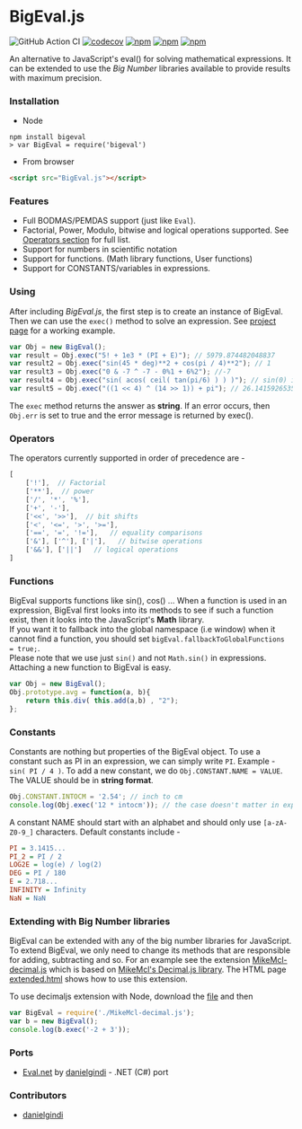 # BigEval.js

![GitHub Action CI](https://github.com/aviaryan/BigEval.js/actions/workflows/node.js.yml/badge.svg)
[![codecov](https://codecov.io/gh/aviaryan/BigEval.js/branch/master/graph/badge.svg?token=RFweVD9NQk)](https://codecov.io/gh/aviaryan/BigEval.js)
[![npm](https://img.shields.io/npm/v/bigeval.svg)](https://www.npmjs.com/package/bigeval)
[![npm](https://img.shields.io/npm/dm/bigeval.svg)](https://www.npmjs.com/package/bigeval)
[![npm](https://img.shields.io/npm/l/bigeval.svg)]()

An alternative to JavaScript's eval() for solving mathematical expressions. It can be extended to use the *Big Number* libraries available to provide results with maximum precision.


### Installation

* Node
```
npm install bigeval
> var BigEval = require('bigeval')
```
* From browser
```html
<script src="BigEval.js"></script>
```


### Features

* Full BODMAS/PEMDAS support (just like `Eval`).
* Factorial, Power, Modulo, bitwise and logical operations supported. See [Operators section](#operators) for full list.
* Support for numbers in scientific notation
* Support for functions. (Math library functions, User functions)
* Support for CONSTANTS/variables in expressions.


### Using

After including *BigEval.js*, the first step is to create an instance of BigEval. Then we can use the `exec()` method to solve an expression. See [project page](http://aviaryan.in/BigEval.js/index.html) for a working example.
```javascript
var Obj = new BigEval();
var result = Obj.exec("5! + 1e3 * (PI + E)"); // 5979.874482048837
var result2 = Obj.exec("sin(45 * deg)**2 + cos(pi / 4)**2"); // 1
var result3 = Obj.exec("0 & -7 ^ -7 - 0%1 + 6%2"); //-7
var result4 = Obj.exec("sin( acos( ceil( tan(pi/6) ) ) )"); // sin(0) i.e. 0
var result5 = Obj.exec("((1 << 4) ^ (14 >> 1)) + pi"); // 26.141592653589793
```
The `exec` method returns the answer as **string**. If an error occurs, then `Obj.err` is set to true and the error message is returned by exec().


### Operators

The operators currently supported in order of precedence are -
```js
[
	['!'],  // Factorial
	['**'],  // power
	['/', '*', '%'],
	['+', '-'],
	['<<', '>>'],  // bit shifts
	['<', '<=', '>', '>='],
	['==', '=', '!='],   // equality comparisons
	['&'], ['^'], ['|'],   // bitwise operations
	['&&'], ['||']   // logical operations
]
```


### Functions

BigEval supports functions like sin(), cos() ... When a function is used in an expression, BigEval first looks into its methods to see if such a function exist, then it looks into the JavaScript's **Math** library.  
If you want it to fallback into the global namespace (i.e window) when it cannot find a function, you should set `bigEval.fallbackToGlobalFunctions = true;`.  
Please note that we use just `sin()` and not `Math.sin()` in expressions. Attaching a new function to BigEval is easy.
```javascript
var Obj = new BigEval();
Obj.prototype.avg = function(a, b){
    return this.div( this.add(a,b) , "2");
};
```


### Constants

Constants are nothing but properties of the BigEval object. To use a constant such as PI in an expression, we can simply write `PI`. Example - `sin( PI / 4 )`.
To add a new constant, we do `Obj.CONSTANT.NAME = VALUE`. The VALUE should be in **string format**.
```js
Obj.CONSTANT.INTOCM = '2.54'; // inch to cm
console.log(Obj.exec('12 * intocm')); // the case doesn't matter in expressions
```

A constant NAME should start with an alphabet and should only use `[a-zA-Z0-9_]` characters. Default constants include -
```ini
PI = 3.1415...
PI_2 = PI / 2
LOG2E = log(e) / log(2)
DEG = PI / 180
E = 2.718...
INFINITY = Infinity
NaN = NaN
```


### Extending with Big Number libraries

BigEval can be extended with any of the big number libraries for JavaScript. To extend BigEval, we only need to change its methods that are responsible for adding, subtracting and so. For an example see the extension [MikeMcl-decimal.js](extensions/MikeMcl-decimal.js) which is based on [MikeMcl's Decimal.js library](https://github.com/MikeMcl/decimal.js). The HTML page [extended.html](http://aviaryan.github.io/BigEval.js/extended.html) shows how to use this extension.

To use decimaljs extension with Node, download the [file](extensions/MikeMcl-decimal.js) and then
```js
var BigEval = require('./MikeMcl-decimal.js');
var b = new BigEval();
console.log(b.exec('-2 + 3'));
```


### Ports

* [Eval.net](https://github.com/danielgindi/Eval.net) by [danielgindi](https://github.com/danielgindi) - .NET (C#) port


### Contributors

* [danielgindi](https://github.com/danielgindi)
